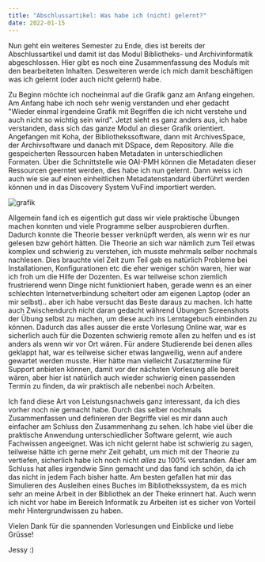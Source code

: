 ```yaml
---
title: "Abschlussartikel: Was habe ich (nicht) gelernt?"
date: 2022-01-15
---
```


Nun geht ein weiteres Semester zu Ende, dies ist bereits der Abschlussartikel und damit ist das Modul Bibliotheks- und Archivinformatik abgeschlossen. Hier gibt es noch eine Zusammenfassung des Moduls mit den bearbeiteten Inhalten. Desweiteren werde ich mich damit beschäftigen was ich gelernt (oder auch nicht gelernt) habe.

Zu Beginn möchte ich nocheinmal auf die Grafik ganz am Anfang eingehen. Am Anfang habe ich noch sehr wenig verstanden und eher gedacht "Wieder einmal irgendeine Grafik mit Begriffen die ich nicht verstehe und auch nicht so wichtig sein wird". Jetzt sieht es ganz anders aus, ich habe verstanden, dass sich das ganze Modul an dieser Grafik orientiert. Angefangen mit Koha, der Bibliothekssoftware, dann mit ArchivesSpace, der Archivsoftware und danach mit DSpace, dem Repository. Alle die gespeicherten Ressourcen haben Metadaten in unterschiedlichen Formaten. Über die Schnittstelle wie OAI-PMH können die Metadaten dieser Ressourcen geerntet werden, dies habe ich nun gelernt. Dann weiss ich auch wie sie auf einen einheitlichen Metadatenstandard überführt werden können und in das Discovery System VuFind importiert werden.

![grafik](https://user-images.githubusercontent.com/90787818/151717412-3739fc51-caea-4b87-9a4b-e38f04903574.png)

Allgemein fand ich es eigentlich gut dass wir viele praktische Übungen machen konnten und viele Programme selber ausprobieren durften. Dadurch konnte die Theorie besser verknüpft werden, als wenn wir es nur gelesen bzw gehört hätten. Die Theorie an sich war nämlich zum Teil etwas komplex und schwierig zu verstehen, ich musste mehrmals selber nochmals nachlesen. Dies brauchte viel Zeit zum Teil gab es natürlich Probleme bei Installationen, Konfigurationen etc die eher weniger schön waren, hier war ich froh um die Hilfe der Dozenten. Es war teilweise schon ziemlich frustrierend wenn Dinge nicht funktioniert haben, gerade wenn es an einer schlechten Internetverbindung scheitert oder am eigenen Laptop (oder an mir selbst).. aber ich habe versucht das Beste daraus zu machen. Ich hatte auch Zwischendurch nicht daran gedacht während Übungen Screenshots der Übung selbst zu machen, um diese auch ins Lerntagebuch einbinden zu können. Dadurch das alles ausser die erste Vorlesung Online war, war es sicherlich auch für die Dozenten schwierig remote allen zu helfen und es ist anders als wenn wir vor Ort wären. Für andere Studierende bei denen alles geklappt hat, war es teilweise sicher etwas langweilig, wenn auf andere gewartet werden musste. Hier hätte man vielleicht Zusatztermine für Support anbieten können, damit vor der nächsten Vorlesung alle bereit wären, aber hier ist natürlich auch wieder schwierig einen passenden Termin zu finden, da wir praktisch alle nebenbei noch Arbeiten.

Ich fand diese Art von Leistungsnachweis ganz interessant, da ich dies vorher noch nie gemacht habe. Durch das selber nochmals Zusammenfassen und definieren der Begriffe viel es mir dann auch einfacher am Schluss den Zusammenhang zu sehen. Ich habe viel über die praktische Anwendung unterschiedlicher Software gelernt, wie auch Fachwissen angeeignet. Was ich nicht gelernt habe ist schwierig zu sagen, teilweise hätte ich gerne mehr Zeit gehabt, um mich mit der Theorie zu vertiefen, sicherlich habe ich noch nicht *alles* zu 100% verstanden. Aber am Schluss hat alles irgendwie Sinn gemacht und das fand ich schön, da ich das nicht in jedem Fach bisher hatte. Am besten gefallen hat mir das Simulieren des Ausleihen eines Buches im Bibliothekssystem, da es mich sehr an meine Arbeit in der Bibliothek an der Theke erinnert hat. Auch wenn ich nicht vor habe im Bereich Informatik zu Arbeiten ist es sicher von Vorteil mehr Hintergrundwissen zu haben.

Vielen Dank für die spannenden Vorlesungen und Einblicke und liebe Grüsse!

Jessy :)
